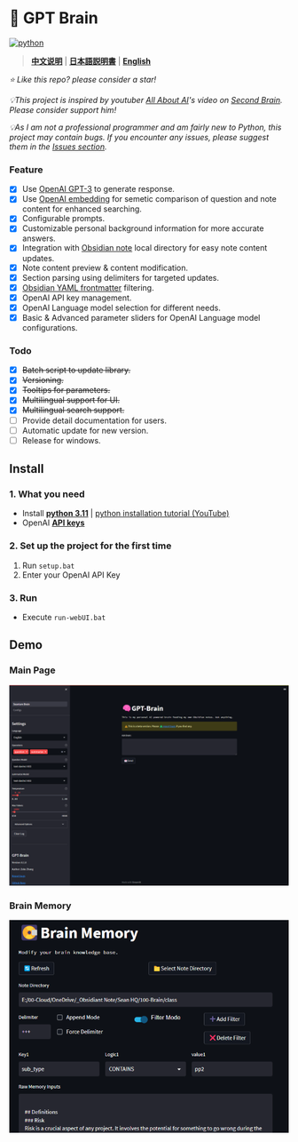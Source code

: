 # 🧠 GPT Brain
[![python](https://img.shields.io/badge/python-3.11-blue)](https://www.python.org/downloads/release/python-3112/)

> **[中文说明](./Documentation/README_CN.md)** | **[日本語説明書](./Documentation/README_JP.md)** | **[English](./README.md)**

*⭐️ Like this repo? please consider a star!*

*💡This project is inspired by youtuber [All About AI](https://www.youtube.com/@AllAboutAI)'s video on [Second Brain](https://www.youtube.com/watch?v=1k2JpJRIoAA&ab_channel=AllAboutAI). Please consider support him!*

*💡As I am not a professional programmer and am fairly new to Python, this project may contain bugs. If you encounter any issues, please suggest them in the [Issues section](https://github.com/sean1832/GPT-Brain/issues).*

### Feature
- [x] Use [OpenAI GPT-3](https://platform.openai.com/docs/models/gpt-3) to generate response.
- [x] Use [OpenAI embedding](https://platform.openai.com/docs/guides/embeddings/what-are-embeddings) for semetic comparison of question and note content for enhanced searching.
- [x] Configurable prompts.
- [x] Customizable personal background information for more accurate answers.
- [x] Integration with [Obsidian note](https://obsidian.md/) local directory for easy note content updates.
- [x] Note content preview & content modification.
- [x] Section parsing using delimiters for targeted updates.
- [x] [Obsidian YAML frontmatter](https://help.obsidian.md/Editing+and+formatting/Metadata) filtering.
- [x] OpenAI API key management.
- [x] OpenAI Language model selection for different needs.
- [x] Basic & Advanced parameter sliders for OpenAI Language model configurations.

### Todo
- [x] ~~Batch script to update library.~~
- [x] ~~Versioning.~~
- [x] ~~Tooltips for parameters.~~
- [x] ~~Multilingual support for UI.~~
- [x] ~~Multilingual search support.~~
- [ ] Provide detail documentation for users.
- [ ] Automatic update for new version.
- [ ] Release for windows.

## Install
### 1. What you need
- Install **[python 3.11](https://www.python.org/downloads)** | [python installation tutorial (YouTube)](https://youtu.be/HBxCHonP6Ro?t=105)
- OpenAI **[API keys](https://platform.openai.com/account/api-keys)**
### 2. Set up the project for the first time
1. Run `setup.bat`
2. Enter your OpenAI API Key

### 3. Run
- Execute `run-webUI.bat`

## Demo
### Main Page
![screenshot1](Documentation/images/menu_en.png)
### Brain Memory
![screenshot2](Documentation/images/memory_en.png)
